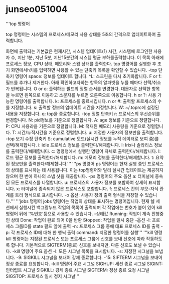 # junseo051004
'''top 명령어

top 명령어는 시스템의 프로세스/메모리 사용 상태를 5초의 간격으로 업데이트하여 출력합니다.

화면에 출력되는 기본값은 현재시간, 시스템 업데이트(1) 시간, 시스템에 로그인한 사용자 수, 지난 1분, 지난 5분, 지난15분간의 시스템 평균 부하를출력합니다.
이 목록 아래에 프로세스 정보, CPU 상태, 메모리와 스왑 상태를 출력한다. 
top 명령어를 실행한 후 초기 화면에서h키를 입력하면 사용할 수 있는 단축키 목록을 확인할 수 있습니다.
-top 단축키 명령어
 space: 정보를 업데이트 합니다.
 ^L: 스크린을 다시 초기화합니다.
 F or f: 필드를 추가나 제거한다. 아래 확인하고자하는 항목의 알파벳을 누를 때마다 선택/취소가 반복됩니다.
 O or o: 출력하는 필드의 정렬 순서를 변경한다. 대문자로 선택한 항목을 누르면 왼쪽으로 이동하고 소문자를 누르면 오른쪽으로 이동합니다.
 h or ?: 사용 가능한 명령어를 출력합니다.
 k: 프로세스를 종료시킵니다.
 n or #: 출력할 프로세스의 수를 지정합니다.
 s: 출력할 정보의 업데이트 시간을 지정합니다.
 W: ~/.toprc에 설정된 내용을 저장합니다.
 q: top을 종료합니다.
-top 정렬 단축키 
 r: 프로세스의 우선순위를 변경합니다.
 N: pid정보를 기준으로 정렬합니다.
 A: age 정보를 기준으로 정렬합니다.
 P: CPU 사용랴을 기준으로 정렬합니다.
 M: 적재된 메모리 사용량을 기준으로 정렬합니다.
 T: 시간/누적시간을 기준으로 정렬합니다.
 u: 지정한 사용자의 정보만을 출력합니다.
-top 보기 수정 단축키
 S: cumulative 모드(실시간 정보를 누적 데이터로 보여 줌)를 선택/해제합니다.
 i: idle 프로세스 정보를 출력한다/해제합니다.
 I: Irix나 솔라리스 정보를 출력한다/해제합니다.
 c: 명령행에서 실행한 명령어 자체로 출력한다/해제합니다.
 l: 로드 평균 정보를 출력한다/해제합니다.
 m: 메모리 정보를 출력한다/해제합니다.
 t: 요약된 정보만을 출력한다/해제합니다.''’
 '''ps 명령어
ps 명령어는 현재 실행 중인 프로세스의 상태를 표시하는 데 사용됩니다.
이는 top명령어와 달리 실시간 업데이트는 제공하지 않으며 한 번에 하나의 스냅 샷을 제공합니다.
-ps 명령어의 주요 옵션
 a: 터미널에 종속된 모든 프로세스를 나열합니다. 
 u: 프로세스의 사용자 정보를 포함하여 상세히 표시합니다. 
 x: 터미널에 종속되지 않은 프로세스도 포함합니다. 
 f: 프로세스 간의 부모-자식 관계를 트리 형식으로 표시합니다. 
 -o 옵션: 사용자 정의 출력 형식을 저장할 수 있습니다.'''
'''jobs 명령어
jobs 명령어는 작업의 상태를 표시하는 명령어입니다. 
현재 쉘 세션에서 실행시킨 백그랑누드 작업의 목록이 출력되며 각 작업에는 번호가 붙어 있어 kill명령어 뒤에 '%번호'등으로 사용할 수 있습니다.
-상태값
 Running: 작업이 계속 진행중인 상태
 Done: 작업이 완료 되어 0을 반환
 Stopped: 작업을 일시 중단
-옵션
 -l: 프로세스 그룹ID를 state 필드 앞에 출력
 -n: 프로세스 그룹 중에 대표 프로세스 ID를 출력
 -p: 각 프로세스 ID에 대해 한 행씩 출력
 command: 지정한 명령어를 실행'''
  '''kill 명령
kill 명령어는 지정된 프로세스 또는 프로세스 그룹에 신호를 보내 신호에 따라 작동하도록 합니다.
기본적으로 SIGTERM(종료) 신호를 보내지만, 다른 신호도 보낼 수 있습니다.
-kill 명령어 주요 옵션
 -l: 모든 시그널 목록을 표시합니다.
 -s: 지정한 시그널을 보냅니다.
 -9: SIGKILL 시그널을 보내어 강제 종료합니다.
 -15: SIFTERM 시그널을 보내어 정상 종료를 요청합니다.
-kill 명령어 주요 시그널
 SIGHUP: 세션 종료 시그널
 SIGINT: 인터럽트 시그널
 SIGKILL: 강제 종료 시그널
 SIGTERM: 정상 종료 요청 시그널
 SIGSTOP: 프로세스 일시 정지 시그널'''

